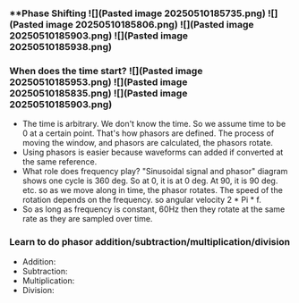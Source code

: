 ### **Phase Shifting ![](Pasted image 20250510185735.png) ![](Pasted image 20250510185806.png) ![](Pasted image 20250510185903.png) ![](Pasted image 20250510185938.png)
### When does the time start?  ![](Pasted image 20250510185953.png)  ![](Pasted image 20250510185835.png) ![](Pasted image 20250510185903.png)
 
- The time is arbitrary. We don't know the time. So we assume time to be 0 at a certain point. That's how phasors are defined. The process of moving the window, and phasors are calculated, the phasors rotate. 
- Using phasors is easier because waveforms can added if converted at the same reference.
- What role does frequency play? "Sinusoidal signal and phasor" diagram shows one cycle is 360 deg. So at 0, it is at 0 deg. At 90, it is 90 deg. etc. so as we move along in time, the phasor rotates. The speed of the rotation depends on the frequency. so angular velocity 2 * Pi * f.
- So as long as frequency is constant, 60Hz then they rotate at the same rate as they are sampled over time.

### Learn to do phasor addition/subtraction/multiplication/division
- Addition:
- Subtraction:
- Multiplication:
- Division: